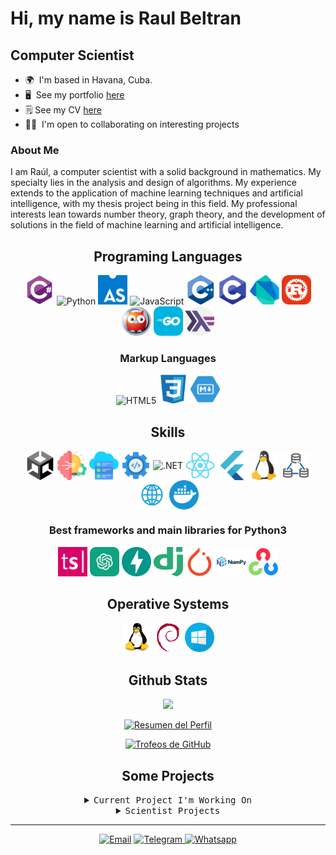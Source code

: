 # Hi, my name is Raul Beltran

## Computer Scientist
* 🌍  I'm based in Havana, Cuba.
* 🖥️  See my portfolio [here](https://rb58853.github.io/CV/)
* 🗒️  See my CV [here](https://github.com/rb58853/rb58853/raw/main/assets/cv%20.pdf)
* 🤝🏻  I'm open to collaborating on interesting projects


### About Me
I am Raúl, a computer scientist with a solid background in mathematics. My specialty lies in the analysis and design of algorithms. My experience extends to the application of machine learning techniques and artificial intelligence, with my thesis project being in this field.
My professional interests lean towards number theory, graph theory, and the development of solutions in the field of machine learning and artificial intelligence.

<!-- **Socials**
<p align="left"> <a href="https://www.github.com/rb58853" target="_blank" rel="noreferrer"><img src="assets/github.svg" width="30" height="30" /></a> <a href="https://t.me/rb58853" target="_blank" rel="noreferrer"><img src="assets/telegram.svg" width="30" height="30" /></a> <a href="mailto:rb58853@gmail.com" target="_blank" rel="noreferrer"><img src="assets/gmail.svg" width="30" height="30" /></a></p> -->


<h2 align = "center"> Programing Languages</h2>
<div align = "center">  
    <img src="https://raw.githubusercontent.com/devicons/devicon/master/icons/csharp/csharp-original.svg" minwidth= "47" minheight="47" width="47" height="47" alt="C#" title="C#"/>
    <img src="https://raw.githubusercontent.com/danielcranney/readme-generator/main/public/icons/skills/python-colored.svg" width="47" height="47" alt="Python" title="Python"/>
    <img src="https://github.com/rb58853/rb58853/raw/main/assets/asm.svg" width="47" height="47" alt="MIPS" title="Assembly"/>
    <img src="https://raw.githubusercontent.com/danielcranney/readme-generator/main/public/icons/skills/javascript-colored.svg" width="47" height="47" alt="JavaScript" title="JavaScript"/>
    <img src="https://raw.githubusercontent.com/devicons/devicon/master/icons/cplusplus/cplusplus-original.svg" width="47" height="47" alt="C++" title="C++" />
    <img src="assets/c.png" width="47" height="47" alt="C" title="C"/> 
    <img src="https://raw.githubusercontent.com/devicons/devicon/master/icons/dart/dart-original.svg" width="47" height="47" alt="Dart" title="Dart"/>
    <img src="assets/SkillIconsRust.png" width="47" height="47" alt="RUST" title="Rust"/> 
    <img src="assets/Prolog.png" width="47" height="47" alt="Prolog" title="Prolog"/>
    <img src="assets/GO.png" width="47" height="47" alt="Golang" title="Golang"/> 
    <img src="assets/Haskell.png" width="47" height="47" alt="Haskell" title="Haskell"/> 
</div>   



<h3 align="center">Markup Languages</h3>
<div align="center">
    <img src="https://raw.githubusercontent.com/danielcranney/readme-generator/main/public/icons/skills/html5-colored.svg" width="47" height="47" alt="HTML5" title="HTML5">
    <img src="https://raw.githubusercontent.com/devicons/devicon/master/icons/css3/css3-original.svg" width="47" height="47" alt="CSS" title="CSS">
    <img src="assets/markdown.png" width="47" height="47" alt="Markdown" title="Markdown">
</div>

<h2 align = "center"> Skills</h2>
<div align= "center">
      <img align="center" src="https://raw.githubusercontent.com/devicons/devicon/master/icons/unity/unity-original.svg" 
           width="47" height="47" alt="Unity" title="Unity"/>
    <img align="center" src="assets/AI.png" width="47" height="47" alt="Python" title="Artificial Intelligence"/>
  <img align="center" src="assets/SRI.png" width="47" height="47" alt="C#" title="Information Retrieval Systems"/>
  <img align="center" src="assets/compiler.png" width="47" height="47" alt="Compilers" title="Compilers"/>
  <img align="center" src="https://raw.githubusercontent.com/danielcranney/readme-generator/main/public/icons/skills/dot-net-colored.svg" width="47" height="47" alt=".NET" title=".Net"/>
  <img align="center" src="https://raw.githubusercontent.com/devicons/devicon/master/icons/react/react-original.svg" width="47" height="47" alt="C#" title="ReactJS"/>
  <img align="center" src="https://raw.githubusercontent.com/devicons/devicon/master/icons/flutter/flutter-original.svg" width="47" height="47" alt="C#" title="Flutter" />
  <img align="center" src="assets/OS.png" width="47" height="47" alt="C#" title="Operative Systems"/>
  <img align="center" src="assets/DS.png" width="47" height="47" alt="DS" title="Distributed Systems"/>
  <img align="center" src="assets/networks.png" width="47" height="47" alt="Networks" title="Networks"/>
  <img align="center" src="assets/docker.png" width="47" height="47" alt="Docker" title="Docker"/>
</div>




<h3 align = "center"> Best frameworks and main libraries for Python3</h3>
<div align = "center">
    <img src="https://github.com/rb58853/rb58853/raw/main/assets/typesense.webp" width="47" height="47" alt="Python" title="Typesense"/>
    <img src="https://github.com/rb58853/rb58853/raw/main/assets/openai.svg" width="47" height="47" alt="openai" title="OpenAI"/>
    <img src="https://github.com/devicons/devicon/raw/master/icons/fastapi/fastapi-original.svg" width="47" height="47" alt="Python" title="FastAPI"/>
    <img src="assets/django.png" width="47" height="47" alt="Django" title="Django"/>
    <img src="https://github.com/devicons/devicon/blob/master/icons/pytorch/pytorch-original.svg" title="Pytorch"  alt="Pytorch" width="47" height="47" title="Pytorch"/>
    <img src="https://github.com/devicons/devicon/blob/master/icons/numpy/numpy-original-wordmark.svg" title="Numpy" alt="Numpy" width="47" height="47" title="Numpy"/>
    <img src="https://github.com/devicons/devicon/blob/master/icons/opencv/opencv-original.svg" alt="mpl" width="47" height="47" title="OpenCV"/>
</div>




<h2 align = "center">Operative Systems</h2>
<div align= "center">
  <img src="https://raw.githubusercontent.com/devicons/devicon/master/icons/linux/linux-original.svg" title="Linux" alt="Linux" width="47" height="47"/> 
  <img src="https://raw.githubusercontent.com/devicons/devicon/master/icons/debian/debian-original.svg"  title="Debian" alt="Debian" width="47" height="47"/> 
  <img src="assets/windows.png"  title="Windows" alt="Windows" width="47" height="47"/> 
</div>














<h2 align = "center">Github Stats</h2>
<div align = "center">
<img width="1200" height="auto" src="https://streak-stats.demolab.com?user=rb58853&theme=radical&hide_border=false&border_radius=5&card_width=1200">


[![Resumen del Perfil](https://github-profile-summary-cards.vercel.app/api/cards/profile-details?username=rb58853&theme=radical)](https://github.com/rb58853)

<!-- [![Estadísticas de GitHub](https://github-readme-stats.vercel.app/api?username=rb58853&show_icons=true&theme=radical)](https://github.com/rb58853) -->

[![Trofeos de GitHub](https://github-profile-trophy.vercel.app/?username=rb58853&theme=radical&row=1&column=5&hide=no-frame,stars)](https://github.com/rb58853)

<!-- [![Estadísticas del lenguaje](https://github-readme-stats.vercel.app/api/top-langs/?username=rb58853&theme=radical&size_weight=0&count_weight=1&hide=CSS,HTML)](https://github.com/anuraghazra/github-readme-stats) -->

<!-- [![committers.top badge](https://user-badge.committers.top/cuba/rb58853.svg)](https://user-badge.committers.top/cuba/rb58853) -->

</div>
















<h2 align="center">Some Projects</h2>
<div align="center">
    <details>
        <summary><kbd>Current Project I'm Working On</kbd></summary>
        <!-- <kbd> -->
        <div><img width="300" height="auto" src="assets/projects/arcane/Logo.png"></div>
        <div align="left">

  ## Arcane
  Arcane is an innovative digital game that combines a sophisticated card-based combat system with traditional roguelike mechanics. The game implements three distinctive magical specializations: Elemental Mage (dominion of natural elements), Summoner Mage (convocation of supernatural entities) and Blood Mage (manipulation of vital essence).
  The technical system is built on Unity with C#, incorporating SOLID principles and agile development methodologies. A distinctive feature is its evolutionary card system, where each specialization has its own unique library of magical cards.
  
  To ensure global accessibility, Arcane implements an advanced internationalization system supporting multiple languages, including Spanish, English, Simplified/Traditional Chinese, Japanese, Korean, among others.

  The game offers broad possibilities for future expansion, including:
  * New magical systems and specializations
  * Expansion of the progression system
  * Multiplayer modes
  * New gameplay mechanics
  ### Languages and Technologies
  - **Unity**: Graphics engine used to generate the game
  - **C#**: Project code is programmed in C#
  - **Python**: Used in parallel to generate languages in indexing time
  - **OpenAI**: Python library used to automate language generation with NLP models
  ### Current Status
  Currently in development mode and is a closed-source project. Once the project is completed, an open-source repository will be created with purely informational purposes.

</div>
<!-- </kbd> -->
</div>
</details>

<!-- <details><summary align = "center"><kbd>OpenSource Projects</kbd></summary>
</details>
<details><summary align = "center"><kbd>Work Projects</kbd></summary>
</details> -->
<details><summary align = "center"><kbd>Scientist Projects</kbd></summary>
<details><summary align = "center">Audio Genre Classification</summary>
<div>

## Audio Genre Classification

The classification of music genres plays a crucial role in modern digital audio signal processing applications. In this study, we propose several machine learning approaches to accurately categorize music tracks into predefined genres. Each approach uses different sets of features that can be extracted from songs; ranging from common ones like MFCC (Mel-frequency cepstral coefficients) and direct audio signals to less explored features in this context such as song lyrics and Wavelet Transform. To evaluate the models, we use the GTZAN reference dataset in the field. The results obtained highlight that song lyrics do not contribute much to classification, at least in the dataset used. The other models show results consistent with the state of the art, with an accuracy between 75% and 80%.

### Languages and Technologies
* Machin Learning / Artificial Intelligence | Python
* Models: CNN, RNN
* Keywords: Music genre, CNN, spectrograms, MFCC, Conv1D, encoder

<div align = "right">
<kbd><a src="https://github.com/science-engineering-art/mugenfier">
<!-- <img src="assets/github.svg" width="15" height="15" alt=""/>  -->
repository</a></kbd>   
<kbd><a src="https://rb58853.github.io/CV/projects/audioML/audioML.pdf">paper</a></kbd>
<div>

</div>
</details>


<details><summary align = "center">Image Retrieval System using Machine Learning</summary>
<div>

## Image Retrieval System using Machine Learning
In this project, the problem of precise image retrieval is addressed. The work employs a new approach: the application of the Segment Anything (SAM) segmentation models and the Constractive Language-Image Pretraining (CLIP) model for the generation of multimodal embeddings. Special emphasis is placed on image retrieval via precise queries, taking into account the position of image segments that compose the same, processing both text and images.

### Languages and Technologies
* IRS / ML / AI | Python
* Keywords: Embeddings, Multimodals Embeddings

<div align = "right">
<kbd><a src="https://github.com/rb58853/ML-RSI-Images">
<!-- <img src="assets/github.svg" width="15" height="15" alt=""/>  -->
repository</a></kbd>   
<kbd><a src="https://rb58853.github.io/CV/projects/IRSImagesCLIP/IRSImagesCLIP.pdf">paper</a></kbd>
<div>

</div>


</details>

</details>







---
<div align=center>
 <!-- <a href="https://www.linkedin.com/in/kartikkapgate/" target="_blank"><img src="https://img.shields.io/static/v1?style=for-the-badge&message=LinkedIn&color=0A47C2&logo=LinkedIn&logoColor=FFFFFF&label=" alt="LinkedIn" /></a> -->
<a href="mailto:rb58853@gmail.com" target="_blank"><img alt="Email" src="https://img.shields.io/static/v1?style=for-the-badge&message=Gmail&color=EA4335&logo=Gmail&logoColor=FFFFFF&label=" /></a>
<a href="https://t.me/rb58853" target="_blank">
<img alt="Telegram" src="https://img.shields.io/static/v1?style=for-the-badge&message=Telegram&color=0088CC&logo=Telegram&logoColor=FFFFFF&label=" />
</a>
<a href="wa.me/5358486223" target="_blank">
<img alt="Whatsapp" src="https://img.shields.io/static/v1?style=for-the-badge&message=Whatsapp&color=25D347&logo=Whatsapp&logoColor=FFFFFF&label=" />
</a>
<!-- <a href="wa.me/5358486223" target="_blank"><img alt="Steam" src="https://img.shields.io/static/v1?style=for-the-badge&message=Steam&color=00AEFF&logo=Steam&logoColor=FFFFFF&label=" /></a> -->
</div>

